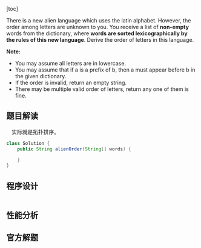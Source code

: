 [toc]

There is a new alien language which uses the latin alphabet. However, the order among letters are unknown to you. You receive a list of **non-empty** words from the dictionary, where **words are sorted lexicographically by the rules of this new language**. Derive the order of letters in this language.

**Note:**

* You may assume all letters are in lowercase.
* You may assume that if a is a prefix of b, then a must appear before b in the given dictionary.
* If the order is invalid, return an empty string.
* There may be multiple valid order of letters, return any one of them is fine.



## 题目解读

&emsp;实际就是拓扑排序。

```java
class Solution {
    public String alienOrder(String[] words) {

    }
}
```

## 程序设计



```java

```



## 性能分析



## 官方解题